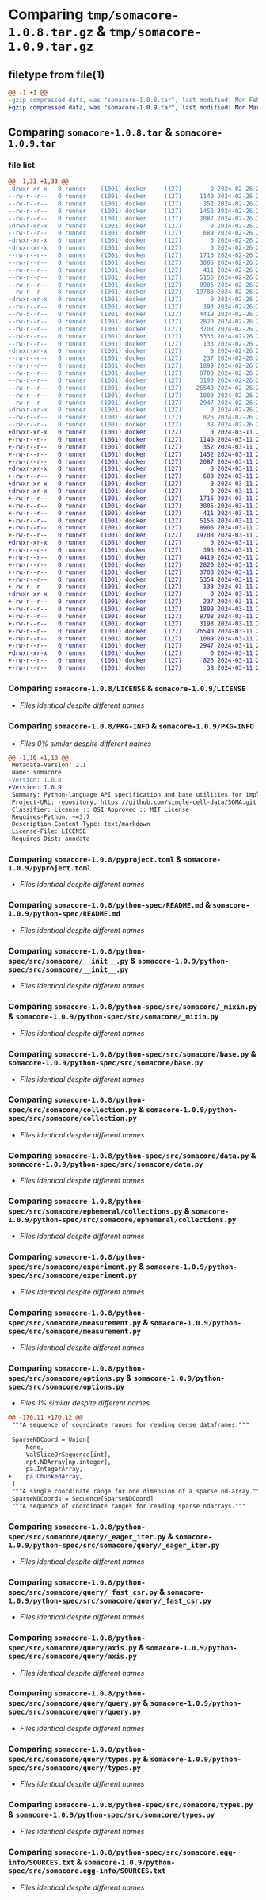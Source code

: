 # Comparing `tmp/somacore-1.0.8.tar.gz` & `tmp/somacore-1.0.9.tar.gz`

## filetype from file(1)

```diff
@@ -1 +1 @@
-gzip compressed data, was "somacore-1.0.8.tar", last modified: Mon Feb 26 20:39:46 2024, max compression
+gzip compressed data, was "somacore-1.0.9.tar", last modified: Mon Mar 11 20:24:03 2024, max compression
```

## Comparing `somacore-1.0.8.tar` & `somacore-1.0.9.tar`

### file list

```diff
@@ -1,33 +1,33 @@
-drwxr-xr-x   0 runner    (1001) docker     (127)        0 2024-02-26 20:39:46.755416 somacore-1.0.8/
--rw-r--r--   0 runner    (1001) docker     (127)     1140 2024-02-26 20:39:34.000000 somacore-1.0.8/LICENSE
--rw-r--r--   0 runner    (1001) docker     (127)      352 2024-02-26 20:39:34.000000 somacore-1.0.8/MANIFEST.in
--rw-r--r--   0 runner    (1001) docker     (127)     1452 2024-02-26 20:39:46.755416 somacore-1.0.8/PKG-INFO
--rw-r--r--   0 runner    (1001) docker     (127)     2087 2024-02-26 20:39:34.000000 somacore-1.0.8/pyproject.toml
-drwxr-xr-x   0 runner    (1001) docker     (127)        0 2024-02-26 20:39:46.751416 somacore-1.0.8/python-spec/
--rw-r--r--   0 runner    (1001) docker     (127)      689 2024-02-26 20:39:34.000000 somacore-1.0.8/python-spec/README.md
-drwxr-xr-x   0 runner    (1001) docker     (127)        0 2024-02-26 20:39:46.751416 somacore-1.0.8/python-spec/src/
-drwxr-xr-x   0 runner    (1001) docker     (127)        0 2024-02-26 20:39:46.751416 somacore-1.0.8/python-spec/src/somacore/
--rw-r--r--   0 runner    (1001) docker     (127)     1716 2024-02-26 20:39:34.000000 somacore-1.0.8/python-spec/src/somacore/__init__.py
--rw-r--r--   0 runner    (1001) docker     (127)     3005 2024-02-26 20:39:34.000000 somacore-1.0.8/python-spec/src/somacore/_mixin.py
--rw-r--r--   0 runner    (1001) docker     (127)      411 2024-02-26 20:39:46.000000 somacore-1.0.8/python-spec/src/somacore/_version.py
--rw-r--r--   0 runner    (1001) docker     (127)     5156 2024-02-26 20:39:34.000000 somacore-1.0.8/python-spec/src/somacore/base.py
--rw-r--r--   0 runner    (1001) docker     (127)     8906 2024-02-26 20:39:34.000000 somacore-1.0.8/python-spec/src/somacore/collection.py
--rw-r--r--   0 runner    (1001) docker     (127)    19708 2024-02-26 20:39:34.000000 somacore-1.0.8/python-spec/src/somacore/data.py
-drwxr-xr-x   0 runner    (1001) docker     (127)        0 2024-02-26 20:39:46.755416 somacore-1.0.8/python-spec/src/somacore/ephemeral/
--rw-r--r--   0 runner    (1001) docker     (127)      393 2024-02-26 20:39:34.000000 somacore-1.0.8/python-spec/src/somacore/ephemeral/__init__.py
--rw-r--r--   0 runner    (1001) docker     (127)     4419 2024-02-26 20:39:34.000000 somacore-1.0.8/python-spec/src/somacore/ephemeral/collections.py
--rw-r--r--   0 runner    (1001) docker     (127)     2820 2024-02-26 20:39:34.000000 somacore-1.0.8/python-spec/src/somacore/experiment.py
--rw-r--r--   0 runner    (1001) docker     (127)     3708 2024-02-26 20:39:34.000000 somacore-1.0.8/python-spec/src/somacore/measurement.py
--rw-r--r--   0 runner    (1001) docker     (127)     5333 2024-02-26 20:39:34.000000 somacore-1.0.8/python-spec/src/somacore/options.py
--rw-r--r--   0 runner    (1001) docker     (127)      133 2024-02-26 20:39:34.000000 somacore-1.0.8/python-spec/src/somacore/py.typed
-drwxr-xr-x   0 runner    (1001) docker     (127)        0 2024-02-26 20:39:46.755416 somacore-1.0.8/python-spec/src/somacore/query/
--rw-r--r--   0 runner    (1001) docker     (127)      237 2024-02-26 20:39:34.000000 somacore-1.0.8/python-spec/src/somacore/query/__init__.py
--rw-r--r--   0 runner    (1001) docker     (127)     1899 2024-02-26 20:39:34.000000 somacore-1.0.8/python-spec/src/somacore/query/_eager_iter.py
--rw-r--r--   0 runner    (1001) docker     (127)     8708 2024-02-26 20:39:34.000000 somacore-1.0.8/python-spec/src/somacore/query/_fast_csr.py
--rw-r--r--   0 runner    (1001) docker     (127)     3193 2024-02-26 20:39:34.000000 somacore-1.0.8/python-spec/src/somacore/query/axis.py
--rw-r--r--   0 runner    (1001) docker     (127)    26540 2024-02-26 20:39:34.000000 somacore-1.0.8/python-spec/src/somacore/query/query.py
--rw-r--r--   0 runner    (1001) docker     (127)     1009 2024-02-26 20:39:34.000000 somacore-1.0.8/python-spec/src/somacore/query/types.py
--rw-r--r--   0 runner    (1001) docker     (127)     2947 2024-02-26 20:39:34.000000 somacore-1.0.8/python-spec/src/somacore/types.py
-drwxr-xr-x   0 runner    (1001) docker     (127)        0 2024-02-26 20:39:46.755416 somacore-1.0.8/python-spec/src/somacore.egg-info/
--rw-r--r--   0 runner    (1001) docker     (127)      826 2024-02-26 20:39:46.000000 somacore-1.0.8/python-spec/src/somacore.egg-info/SOURCES.txt
--rw-r--r--   0 runner    (1001) docker     (127)       38 2024-02-26 20:39:46.755416 somacore-1.0.8/setup.cfg
+drwxr-xr-x   0 runner    (1001) docker     (127)        0 2024-03-11 20:24:03.346314 somacore-1.0.9/
+-rw-r--r--   0 runner    (1001) docker     (127)     1140 2024-03-11 20:23:54.000000 somacore-1.0.9/LICENSE
+-rw-r--r--   0 runner    (1001) docker     (127)      352 2024-03-11 20:23:54.000000 somacore-1.0.9/MANIFEST.in
+-rw-r--r--   0 runner    (1001) docker     (127)     1452 2024-03-11 20:24:03.346314 somacore-1.0.9/PKG-INFO
+-rw-r--r--   0 runner    (1001) docker     (127)     2087 2024-03-11 20:23:54.000000 somacore-1.0.9/pyproject.toml
+drwxr-xr-x   0 runner    (1001) docker     (127)        0 2024-03-11 20:24:03.342314 somacore-1.0.9/python-spec/
+-rw-r--r--   0 runner    (1001) docker     (127)      689 2024-03-11 20:23:54.000000 somacore-1.0.9/python-spec/README.md
+drwxr-xr-x   0 runner    (1001) docker     (127)        0 2024-03-11 20:24:03.338314 somacore-1.0.9/python-spec/src/
+drwxr-xr-x   0 runner    (1001) docker     (127)        0 2024-03-11 20:24:03.342314 somacore-1.0.9/python-spec/src/somacore/
+-rw-r--r--   0 runner    (1001) docker     (127)     1716 2024-03-11 20:23:54.000000 somacore-1.0.9/python-spec/src/somacore/__init__.py
+-rw-r--r--   0 runner    (1001) docker     (127)     3005 2024-03-11 20:23:54.000000 somacore-1.0.9/python-spec/src/somacore/_mixin.py
+-rw-r--r--   0 runner    (1001) docker     (127)      411 2024-03-11 20:24:03.000000 somacore-1.0.9/python-spec/src/somacore/_version.py
+-rw-r--r--   0 runner    (1001) docker     (127)     5156 2024-03-11 20:23:54.000000 somacore-1.0.9/python-spec/src/somacore/base.py
+-rw-r--r--   0 runner    (1001) docker     (127)     8906 2024-03-11 20:23:54.000000 somacore-1.0.9/python-spec/src/somacore/collection.py
+-rw-r--r--   0 runner    (1001) docker     (127)    19708 2024-03-11 20:23:54.000000 somacore-1.0.9/python-spec/src/somacore/data.py
+drwxr-xr-x   0 runner    (1001) docker     (127)        0 2024-03-11 20:24:03.342314 somacore-1.0.9/python-spec/src/somacore/ephemeral/
+-rw-r--r--   0 runner    (1001) docker     (127)      393 2024-03-11 20:23:54.000000 somacore-1.0.9/python-spec/src/somacore/ephemeral/__init__.py
+-rw-r--r--   0 runner    (1001) docker     (127)     4419 2024-03-11 20:23:54.000000 somacore-1.0.9/python-spec/src/somacore/ephemeral/collections.py
+-rw-r--r--   0 runner    (1001) docker     (127)     2820 2024-03-11 20:23:54.000000 somacore-1.0.9/python-spec/src/somacore/experiment.py
+-rw-r--r--   0 runner    (1001) docker     (127)     3708 2024-03-11 20:23:54.000000 somacore-1.0.9/python-spec/src/somacore/measurement.py
+-rw-r--r--   0 runner    (1001) docker     (127)     5354 2024-03-11 20:23:54.000000 somacore-1.0.9/python-spec/src/somacore/options.py
+-rw-r--r--   0 runner    (1001) docker     (127)      133 2024-03-11 20:23:54.000000 somacore-1.0.9/python-spec/src/somacore/py.typed
+drwxr-xr-x   0 runner    (1001) docker     (127)        0 2024-03-11 20:24:03.342314 somacore-1.0.9/python-spec/src/somacore/query/
+-rw-r--r--   0 runner    (1001) docker     (127)      237 2024-03-11 20:23:54.000000 somacore-1.0.9/python-spec/src/somacore/query/__init__.py
+-rw-r--r--   0 runner    (1001) docker     (127)     1899 2024-03-11 20:23:54.000000 somacore-1.0.9/python-spec/src/somacore/query/_eager_iter.py
+-rw-r--r--   0 runner    (1001) docker     (127)     8708 2024-03-11 20:23:54.000000 somacore-1.0.9/python-spec/src/somacore/query/_fast_csr.py
+-rw-r--r--   0 runner    (1001) docker     (127)     3193 2024-03-11 20:23:54.000000 somacore-1.0.9/python-spec/src/somacore/query/axis.py
+-rw-r--r--   0 runner    (1001) docker     (127)    26540 2024-03-11 20:23:54.000000 somacore-1.0.9/python-spec/src/somacore/query/query.py
+-rw-r--r--   0 runner    (1001) docker     (127)     1009 2024-03-11 20:23:54.000000 somacore-1.0.9/python-spec/src/somacore/query/types.py
+-rw-r--r--   0 runner    (1001) docker     (127)     2947 2024-03-11 20:23:54.000000 somacore-1.0.9/python-spec/src/somacore/types.py
+drwxr-xr-x   0 runner    (1001) docker     (127)        0 2024-03-11 20:24:03.346314 somacore-1.0.9/python-spec/src/somacore.egg-info/
+-rw-r--r--   0 runner    (1001) docker     (127)      826 2024-03-11 20:24:03.000000 somacore-1.0.9/python-spec/src/somacore.egg-info/SOURCES.txt
+-rw-r--r--   0 runner    (1001) docker     (127)       38 2024-03-11 20:24:03.346314 somacore-1.0.9/setup.cfg
```

### Comparing `somacore-1.0.8/LICENSE` & `somacore-1.0.9/LICENSE`

 * *Files identical despite different names*

### Comparing `somacore-1.0.8/PKG-INFO` & `somacore-1.0.9/PKG-INFO`

 * *Files 0% similar despite different names*

```diff
@@ -1,10 +1,10 @@
 Metadata-Version: 2.1
 Name: somacore
-Version: 1.0.8
+Version: 1.0.9
 Summary: Python-language API specification and base utilities for implementation of the SOMA system.
 Project-URL: repository, https://github.com/single-cell-data/SOMA.git
 Classifier: License :: OSI Approved :: MIT License
 Requires-Python: ~=3.7
 Description-Content-Type: text/markdown
 License-File: LICENSE
 Requires-Dist: anndata
```

### Comparing `somacore-1.0.8/pyproject.toml` & `somacore-1.0.9/pyproject.toml`

 * *Files identical despite different names*

### Comparing `somacore-1.0.8/python-spec/README.md` & `somacore-1.0.9/python-spec/README.md`

 * *Files identical despite different names*

### Comparing `somacore-1.0.8/python-spec/src/somacore/__init__.py` & `somacore-1.0.9/python-spec/src/somacore/__init__.py`

 * *Files identical despite different names*

### Comparing `somacore-1.0.8/python-spec/src/somacore/_mixin.py` & `somacore-1.0.9/python-spec/src/somacore/_mixin.py`

 * *Files identical despite different names*

### Comparing `somacore-1.0.8/python-spec/src/somacore/base.py` & `somacore-1.0.9/python-spec/src/somacore/base.py`

 * *Files identical despite different names*

### Comparing `somacore-1.0.8/python-spec/src/somacore/collection.py` & `somacore-1.0.9/python-spec/src/somacore/collection.py`

 * *Files identical despite different names*

### Comparing `somacore-1.0.8/python-spec/src/somacore/data.py` & `somacore-1.0.9/python-spec/src/somacore/data.py`

 * *Files identical despite different names*

### Comparing `somacore-1.0.8/python-spec/src/somacore/ephemeral/collections.py` & `somacore-1.0.9/python-spec/src/somacore/ephemeral/collections.py`

 * *Files identical despite different names*

### Comparing `somacore-1.0.8/python-spec/src/somacore/experiment.py` & `somacore-1.0.9/python-spec/src/somacore/experiment.py`

 * *Files identical despite different names*

### Comparing `somacore-1.0.8/python-spec/src/somacore/measurement.py` & `somacore-1.0.9/python-spec/src/somacore/measurement.py`

 * *Files identical despite different names*

### Comparing `somacore-1.0.8/python-spec/src/somacore/options.py` & `somacore-1.0.9/python-spec/src/somacore/options.py`

 * *Files 1% similar despite different names*

```diff
@@ -170,11 +170,12 @@
 """A sequence of coordinate ranges for reading dense dataframes."""
 
 SparseNDCoord = Union[
     None,
     ValSliceOrSequence[int],
     npt.NDArray[np.integer],
     pa.IntegerArray,
+    pa.ChunkedArray,
 ]
 """A single coordinate range for one dimension of a sparse nd-array."""
 SparseNDCoords = Sequence[SparseNDCoord]
 """A sequence of coordinate ranges for reading sparse ndarrays."""
```

### Comparing `somacore-1.0.8/python-spec/src/somacore/query/_eager_iter.py` & `somacore-1.0.9/python-spec/src/somacore/query/_eager_iter.py`

 * *Files identical despite different names*

### Comparing `somacore-1.0.8/python-spec/src/somacore/query/_fast_csr.py` & `somacore-1.0.9/python-spec/src/somacore/query/_fast_csr.py`

 * *Files identical despite different names*

### Comparing `somacore-1.0.8/python-spec/src/somacore/query/axis.py` & `somacore-1.0.9/python-spec/src/somacore/query/axis.py`

 * *Files identical despite different names*

### Comparing `somacore-1.0.8/python-spec/src/somacore/query/query.py` & `somacore-1.0.9/python-spec/src/somacore/query/query.py`

 * *Files identical despite different names*

### Comparing `somacore-1.0.8/python-spec/src/somacore/query/types.py` & `somacore-1.0.9/python-spec/src/somacore/query/types.py`

 * *Files identical despite different names*

### Comparing `somacore-1.0.8/python-spec/src/somacore/types.py` & `somacore-1.0.9/python-spec/src/somacore/types.py`

 * *Files identical despite different names*

### Comparing `somacore-1.0.8/python-spec/src/somacore.egg-info/SOURCES.txt` & `somacore-1.0.9/python-spec/src/somacore.egg-info/SOURCES.txt`

 * *Files identical despite different names*

